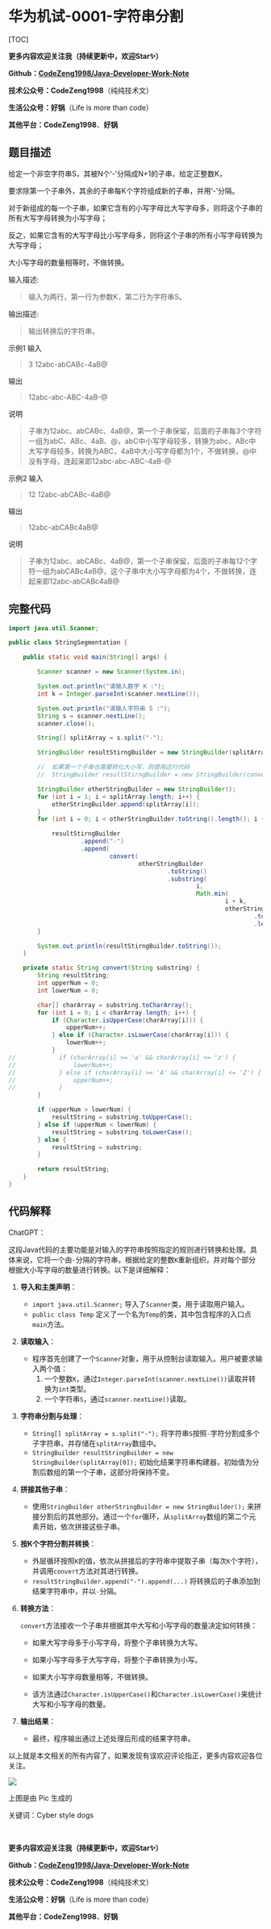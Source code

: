 # 华为机试-0001-字符串分割

[TOC]

**更多内容欢迎关注我（持续更新中，欢迎Star✨）**

**Github：[CodeZeng1998/Java-Developer-Work-Note](https://github.com/CodeZeng1998/Java-Developer-Work-Note)**

**技术公众号：CodeZeng1998**（纯纯技术文）

**生活公众号：好锅**（Life is more than code）

**其他平台：CodeZeng1998**、**好锅**



## 题目描述

给定一个非空字符串S，其被N个‘-’分隔成N+1的子串，给定正整数K，

要求除第一个子串外，其余的子串每K个字符组成新的子串，并用‘-’分隔。

对于新组成的每一个子串，如果它含有的小写字母比大写字母多，则将这个子串的所有大写字母转换为小写字母；

反之，如果它含有的大写字母比小写字母多，则将这个子串的所有小写字母转换为大写字母；

大小写字母的数量相等时，不做转换。



输入描述:

> 输入为两行，第一行为参数K，第二行为字符串S。

输出描述:

> 输出转换后的字符串。



示例1
输入

> 3
> 12abc-abCABc-4aB@

输出

> 12abc-abc-ABC-4aB-@

说明

> 子串为12abc、abCABc、4aB@，第一个子串保留，后面的子串每3个字符一组为abC、ABc、4aB、@，abC中小写字母较多，转换为abc，ABc中大写字母较多，转换为ABC，4aB中大小写字母都为1个，不做转换，@中没有字母，连起来即12abc-abc-ABC-4aB-@



示例2
输入

> 12
> 12abc-abCABc-4aB@

输出

>12abc-abCABc4aB@

说明

> 子串为12abc、abCABc、4aB@，第一个子串保留，后面的子串每12个字符一组为abCABc4aB@，这个子串中大小写字母都为4个，不做转换，连起来即12abc-abCABc4aB@





## 完整代码

```java
import java.util.Scanner;

public class StringSegmentation {

    public static void main(String[] args) {

        Scanner scanner = new Scanner(System.in);

        System.out.println("请输入数字 K :");
        int k = Integer.parseInt(scanner.nextLine());

        System.out.println("请输入字符串 S :");
        String s = scanner.nextLine();
        scanner.close();

        String[] splitArray = s.split("-");

        StringBuilder resultStirngBuilder = new StringBuilder(splitArray[0]);

        //  如果第一个子串也需要转化大小写，则使用这行代码
        //  StringBuilder resultStirngBuilder = new StringBuilder(convert(splitArray[0]));

        StringBuilder otherStringBuilder = new StringBuilder();
        for (int i = 1; i < splitArray.length; i++) {
            otherStringBuilder.append(splitArray[i]);
        }
        for (int i = 0; i < otherStringBuilder.toString().length(); i += k) {

            resultStirngBuilder
                    .append("-")
                    .append(
                            convert(
                                    otherStringBuilder
                                            .toString()
                                            .substring(
                                                    i,
                                                    Math.min(
                                                            i + k,
                                                            otherStringBuilder
                                                                    .toString()
                                                                    .length()))));
        }

        System.out.println(resultStirngBuilder.toString());
    }

    private static String convert(String substring) {
        String resultString;
        int upperNum = 0;
        int lowerNum = 0;

        char[] charArray = substring.toCharArray();
        for (int i = 0; i < charArray.length; i++) {
            if (Character.isUpperCase(charArray[i])) {
                upperNum++;
            } else if (Character.isLowerCase(charArray[i])) {
                lowerNum++;
            }
//            if (charArray[i] >= 'a' && charArray[i] <= 'z') {
//                lowerNum++;
//            } else if (charArray[i] >= 'A' && charArray[i] <= 'Z') {
//                upperNum++;
//            }
        }

        if (upperNum > lowerNum) {
            resultString = substring.toUpperCase();
        } else if (upperNum < lowerNum) {
            resultString = substring.toLowerCase();
        } else {
            resultString = substring;
        }

        return resultString;
    }
}
```





## 代码解释

ChatGPT：

这段Java代码的主要功能是对输入的字符串按照指定的规则进行转换和处理。具体来说，它将一个由`-`分隔的字符串，根据给定的整数`K`重新组织，并对每个部分根据大小写字母的数量进行转换。以下是详细解释：

1. **导入和主类声明**：

   - `import java.util.Scanner;` 导入了`Scanner`类，用于读取用户输入。
   - `public class Temp` 定义了一个名为`Temp`的类，其中包含程序的入口点`main`方法。

2. **读取输入**：

   - 程序首先创建了一个`Scanner`对象，用于从控制台读取输入。用户被要求输入两个值：
     1. 一个整数`K`，通过`Integer.parseInt(scanner.nextLine())`读取并转换为`int`类型。
     2. 一个字符串`S`，通过`scanner.nextLine()`读取。

3. **字符串分割与处理**：

   - `String[] splitArray = s.split("-");` 将字符串`S`按照`-`字符分割成多个子字符串，并存储在`splitArray`数组中。
   - `StringBuilder resultStringBuilder = new StringBuilder(splitArray[0]);` 初始化结果字符串构建器，初始值为分割后数组的第一个子串，这部分将保持不变。

4. **拼接其他子串**：

   - 使用`StringBuilder otherStringBuilder = new StringBuilder();` 来拼接分割后的其他部分。通过一个`for`循环，从`splitArray`数组的第二个元素开始，依次拼接这些子串。

5. **按K个字符分割并转换**：

   - 外层循环按照`K`的值，依次从拼接后的字符串中提取子串（每次`K`个字符），并调用`convert`方法对其进行转换。
   - `resultStringBuilder.append("-").append(...)` 将转换后的子串添加到结果字符串中，并以`-`分隔。

6. **转换方法**：

   `convert`方法接收一个子串并根据其中大写和小写字母的数量决定如何转换：

   - 如果大写字母多于小写字母，将整个子串转换为大写。
   - 如果小写字母多于大写字母，将整个子串转换为小写。
   - 如果大小写字母数量相等，不做转换。

   - 该方法通过`Character.isUpperCase()`和`Character.isLowerCase()`来统计大写和小写字母的数量。

7. **输出结果**：

   - 最终，程序输出通过上述处理后形成的结果字符串。





以上就是本文相关的所有内容了，如果发现有误欢迎评论指正，更多内容欢迎各位关注。

![](https://github.com/CodeZeng1998/Java-Developer-Work-Note/blob/main/Algorithm/Others/image/%E5%8D%8E%E4%B8%BA%E6%9C%BA%E8%AF%95-0001-%E5%AD%97%E7%AC%A6%E4%B8%B2%E5%88%86%E5%89%B2.png?raw=true)

上图是由 Pic 生成的

关键词：Cyber style dogs

<br/>

**更多内容欢迎关注我（持续更新中，欢迎Star✨）**

**Github：[CodeZeng1998/Java-Developer-Work-Note](https://github.com/CodeZeng1998/Java-Developer-Work-Note)**

**技术公众号：CodeZeng1998**（纯纯技术文）

**生活公众号：好锅**（Life is more than code）

**其他平台：CodeZeng1998**、**好锅**
